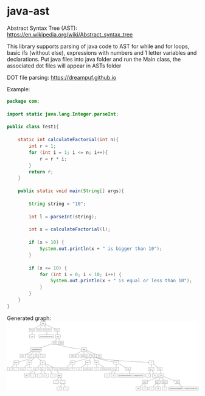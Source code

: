 # java-ast

Abstract Syntax Tree (AST): https://en.wikipedia.org/wiki/Abstract_syntax_tree

This library supports parsing of java code to AST for while and for loops, basic ifs (without else), expressions with numbers and 1 letter variables and declarations. 
Put java files into java folder and run the Main class, the associated dot files will appear in ASTs folder

DOT file parsing: https://dreampuf.github.io

Example:
```java
package com;

import static java.lang.Integer.parseInt;

public class Test1{

    static int calculateFactorial(int n){
        int r = 1;
        for (int i = 1; i <= n; i++){
            r = r * i;
        }
        return r;
    }

    public static void main(String[] args){

        String string = "10";

        int l = parseInt(string);

        int x = calculateFactorial(l);

        if (x > 10) {
            System.out.println(x + " is bigger than 10");
        }

        if (x <= 10) {
            for (int i = 0; i < 10; i++) {
                System.out.println(x + " is equal or less than 10");
            }
        }
    }
}
```

Generated graph:
![Image](images/AST_Test1.svg)
